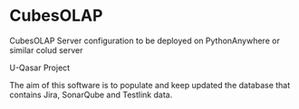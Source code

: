 CubesOLAP
=========

CubesOLAP Server configuration to be deployed on PythonAnywhere or similar colud server

U-Qasar Project

The aim of this software is to populate and keep updated the database that contains Jira, SonarQube and Testlink data.
